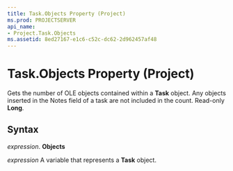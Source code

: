 ```yaml
---
title: Task.Objects Property (Project)
ms.prod: PROJECTSERVER
api_name:
- Project.Task.Objects
ms.assetid: 8ed27167-e1c6-c52c-dc62-2d962457af48
---
```



# Task.Objects Property (Project)

Gets the number of OLE objects contained within a  **Task** object. Any objects inserted in the Notes field of a task are not included in the count. Read-only **Long**.


## Syntax

 _expression_. **Objects**

 _expression_ A variable that represents a **Task** object.


